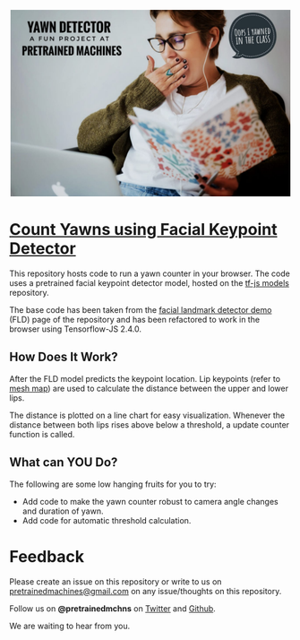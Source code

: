 <p align="center">
 <img src="yawn-counter.jpeg" width="500"> 
</p>


# [Count Yawns using Facial Keypoint Detector](https://www.youtube.com/watch?v=SuqNFKtv7DE)

This repository hosts code to run a yawn counter in your browser. The code uses a pretrained facial keypoint detector model, hosted on the [tf-js models](https://github.com/tensorflow/tfjs-models) repository. 

The base code has been taken from the [facial landmark detector demo](https://github.com/tensorflow/tfjs-models/tree/master/face-landmarks-detection/demo) (FLD) page of the repository and has been refactored to work in the browser using Tensorflow-JS 2.4.0. 

## How Does It Work?

After the FLD model predicts the keypoint location. Lip keypoints (refer to [mesh map](./mesh_map.jpg)) are used to calculate the distance between the upper and lower lips.

The distance is plotted on a line chart for easy visualization. Whenever the distance between both lips rises above below a threshold, a update counter function is called.

## What can YOU Do?

The following are some low hanging fruits for you to try:

- Add code to make the yawn counter robust to camera angle changes and duration of yawn.
- Add code for automatic threshold calculation.

# Feedback

Please create an issue on this repository or write to us on pretrainedmachines@gmail.com on any issue/thoughts on this repository. 

Follow us on **@pretrainedmchns** on [Twitter](https://twitter.com/pretrainedmchns) and [Github](https://github.com/pretrainedmchns).

We are waiting to hear from you.